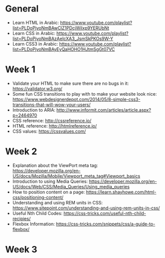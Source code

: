 # General
* Learn HTML in Arabic: https://www.youtube.com/playlist?list=PLDoPjvoNmBAwClZ1PDcjWilxp9YERUbNt
* Learn CSS in Arabic: https://www.youtube.com/playlist?list=PLDoPjvoNmBAzAeIcXA3_JsmSkPKOs9W-Y
* Learn CSS3 in Arabic: https://www.youtube.com/playlist?list=PLDoPjvoNmBAyEyQaHOHO1HJtmSgGt07VC

# Week 1
* Validate your HTML to make sure there are no bugs in it: https://validator.w3.org/
* Some fun CSS transitions to play with to make your website look nice: https://www.webdesignerdepot.com/2014/05/8-simple-css3-transitions-that-will-wow-your-users/
* Introduction to ARIA: http://www.informit.com/articles/article.aspx?p=2464970
* CSS reference: http://cssreference.io/
* HTML reference: http://htmlreference.io/
* CSS values: https://cssvalues.com/

# Week 2
* Explanation about the ViewPort meta tag: https://developer.mozilla.org/en-US/docs/Mozilla/Mobile/Viewport_meta_tag#Viewport_basics
* Introduction to using Media Queries: https://developer.mozilla.org/en-US/docs/Web/CSS/Media_Queries/Using_media_queries
* How to position content on a page: https://learn.shayhowe.com/html-css/positioning-content/
* Understanding and using REM units in CSS: https://www.sitepoint.com/understanding-and-using-rem-units-in-css/
* Useful Nth Child Codes: https://css-tricks.com/useful-nth-child-recipies/
* Flexbox Information: https://css-tricks.com/snippets/css/a-guide-to-flexbox/

# Week 3
